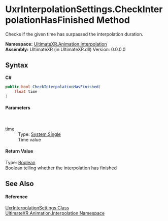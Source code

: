 # UxrInterpolationSettings.CheckInterpolationHasFinished Method 
 

Checks if the given time has surpassed the interpolation duration.

**Namespace:**&nbsp;<a href="N_UltimateXR_Animation_Interpolation">UltimateXR.Animation.Interpolation</a><br />**Assembly:**&nbsp;UltimateXR (in UltimateXR.dll) Version: 0.0.0.0

## Syntax

**C#**<br />
``` C#
public bool CheckInterpolationHasFinished(
	float time
)
```


#### Parameters
&nbsp;<dl><dt>time</dt><dd>Type: <a href="https://docs.microsoft.com/dotnet/api/system.single" target="_blank" rel="noopener noreferrer">System.Single</a><br />Time value</dd></dl>

#### Return Value
Type: <a href="https://docs.microsoft.com/dotnet/api/system.boolean" target="_blank" rel="noopener noreferrer">Boolean</a><br />Boolean telling whether the interpolation has finished

## See Also


#### Reference
<a href="T_UltimateXR_Animation_Interpolation_UxrInterpolationSettings">UxrInterpolationSettings Class</a><br /><a href="N_UltimateXR_Animation_Interpolation">UltimateXR.Animation.Interpolation Namespace</a><br />